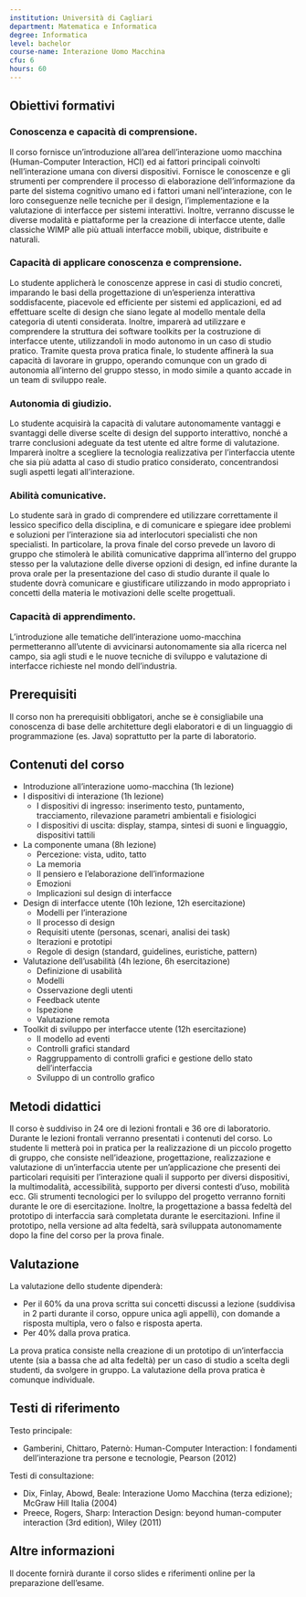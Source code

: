```yaml
---
institution: Università di Cagliari
department: Matematica e Informatica
degree: Informatica 
level: bachelor
course-name: Interazione Uomo Macchina
cfu: 6
hours: 60
---
```

<!---  Nella parte di intestazione mettiamo le informazioni su cui vogliamo poi calcolare qualche statistica --->
<!---  Nella parte di contenuto mettiamo invece le informazioni descrittive  --->

## Obiettivi formativi

### Conoscenza e capacità di comprensione.

Il corso fornisce un’introduzione all’area dell’interazione uomo macchina (Human-Computer Interaction, HCI) ed ai fattori principali coinvolti nell’interazione umana con diversi dispositivi. Fornisce le conoscenze e gli strumenti per comprendere il processo di elaborazione dell’informazione da parte del sistema cognitivo umano ed i fattori umani nell’interazione, con le loro conseguenze nelle tecniche per il design, l’implementazione e la valutazione di interfacce per sistemi interattivi. Inoltre, verranno discusse le diverse modalità e piattaforme per la creazione di interfacce utente, dalle classiche WIMP alle più attuali interfacce mobili, ubique, distribuite e naturali.

### Capacità di applicare conoscenza e comprensione.

Lo studente applicherà le conoscenze apprese in casi di studio concreti, imparando le basi della progettazione di un’esperienza interattiva soddisfacente, piacevole ed efficiente per sistemi ed applicazioni, ed ad effettuare scelte di design che siano legate al modello mentale della categoria di utenti considerata. Inoltre, imparerà ad utilizzare e comprendere la struttura dei software toolkits per la costruzione di interfacce utente, utilizzandoli in modo autonomo in un caso di studio pratico. Tramite questa prova pratica finale, lo studente affinerà la sua capacità di lavorare in gruppo, operando comunque con un grado di autonomia all’interno del gruppo stesso, in modo simile a quanto accade in un team di sviluppo reale.

### Autonomia di giudizio.

Lo studente acquisirà la capacità di valutare autonomamente vantaggi e svantaggi delle diverse scelte di design del supporto interattivo, nonché a trarre conclusioni adeguate da test utente ed altre forme di valutazione. Imparerà inoltre a scegliere la tecnologia realizzativa per l’interfaccia utente che sia più adatta al caso di studio pratico considerato, concentrandosi sugli aspetti legati all’interazione.

### Abilità comunicative.

Lo studente sarà in grado di comprendere ed utilizzare correttamente il lessico specifico della disciplina, e di comunicare e spiegare idee problemi e soluzioni per l’interazione sia ad interlocutori specialisti che non specialisti. In particolare, la prova finale del corso prevede un lavoro di gruppo che stimolerà le abilità comunicative dapprima all’interno del gruppo stesso per la valutazione delle diverse opzioni di design, ed infine durante la prova orale per la presentazione del caso di studio durante il quale lo studente dovrà comunicare e giustificare utilizzando in modo appropriato i concetti della materia le motivazioni delle scelte progettuali.

### Capacità di apprendimento.

L’introduzione alle tematiche dell’interazione uomo-macchina permetteranno all’utente di avvicinarsi autonomamente sia alla ricerca nel campo, sia agli studi e le nuove tecniche di sviluppo e valutazione di interfacce richieste nel mondo dell’industria.

## Prerequisiti

Il corso non ha prerequisiti obbligatori, anche se è consigliabile una conoscenza di base delle architetture degli elaboratori e di un linguaggio di programmazione (es. Java) soprattutto per la parte di laboratorio.

## Contenuti del corso
* Introduzione all’interazione uomo-macchina (1h lezione)
* I dispositivi di interazione (1h lezione)
  * I dispositivi di ingresso: inserimento testo, puntamento, tracciamento, rilevazione parametri ambientali e fisiologici
  * I dispositivi di uscita: display, stampa, sintesi di suoni e linguaggio, dispositivi tattili
* La componente umana (8h lezione)
  * Percezione: vista, udito, tatto
  * La memoria
  * Il pensiero e l’elaborazione dell’informazione
  * Emozioni
  * Implicazioni sul design di interfacce
* Design di interfacce utente (10h lezione, 12h esercitazione)
  * Modelli per l’interazione
  * Il processo di design
  * Requisiti utente (personas, scenari, analisi dei task)
  * Iterazioni e prototipi
  * Regole di design (standard, guidelines, euristiche, pattern)
* Valutazione dell’usabilità (4h lezione, 6h esercitazione)
  * Definizione di usabilità
  * Modelli
  * Osservazione degli utenti
  * Feedback utente
  * Ispezione
  * Valutazione remota
* Toolkit di sviluppo per interfacce utente (12h esercitazione)
  * Il modello ad eventi
  * Controlli grafici standard
  * Raggruppamento di controlli grafici e gestione dello stato dell’interfaccia
  * Sviluppo di un controllo grafico

## Metodi didattici
Il corso è suddiviso in 24 ore di lezioni frontali e 36 ore di laboratorio. Durante le lezioni frontali verranno presentati i contenuti del corso. Lo studente li metterà poi in pratica per la realizzazione di un piccolo progetto di gruppo, che consiste nell’ideazione, progettazione, realizzazione e valutazione di un’interfaccia utente per un’applicazione che presenti dei particolari requisiti per l’interazione quali il supporto per diversi dispositivi, la multimodalità, accessibilità, supporto per diversi contesti d’uso, mobilità ecc.
Gli strumenti tecnologici per lo sviluppo del progetto verranno forniti durante le ore di esercitazione. Inoltre, la progettazione a bassa fedeltà del prototipo di interfaccia sarà completata durante le esercitazioni. Infine il prototipo, nella versione ad alta fedeltà, sarà sviluppata autonomamente dopo la fine del corso per la prova finale.

## Valutazione

La valutazione dello studente dipenderà:
* Per il 60% da una prova scritta sui concetti discussi a lezione (suddivisa in 2 parti durante il corso, oppure unica agli appelli), con domande a risposta multipla, vero o falso e risposta aperta.
* Per 40% dalla prova pratica.

La prova pratica consiste nella creazione di un prototipo di un’interfaccia utente (sia a bassa che ad alta fedeltà) per un caso di studio a scelta degli studenti, da svolgere in gruppo. La valutazione della prova pratica è comunque individuale.

## Testi di riferimento
Testo principale:
* Gamberini, Chittaro, Paternò: Human-Computer Interaction: I fondamenti dell’interazione tra persone e tecnologie, Pearson (2012)

Testi di consultazione:
* Dix, Finlay, Abowd, Beale: Interazione Uomo Macchina (terza edizione); McGraw Hill Italia (2004)
* Preece, Rogers, Sharp: Interaction Design: beyond human-computer interaction (3rd edition), Wiley (2011)

## Altre informazioni
Il docente fornirà durante il corso slides e riferimenti online per la preparazione dell’esame.


